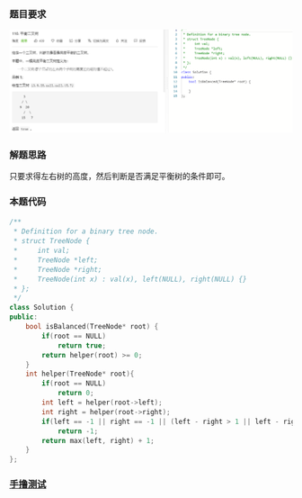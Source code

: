 ### 题目要求

![](pic/110.png)

### 解题思路

只要求得左右树的高度，然后判断是否满足平衡树的条件即可。

### 本题代码

```c++
/**
 * Definition for a binary tree node.
 * struct TreeNode {
 *     int val;
 *     TreeNode *left;
 *     TreeNode *right;
 *     TreeNode(int x) : val(x), left(NULL), right(NULL) {}
 * };
 */
class Solution {
public:
    bool isBalanced(TreeNode* root) {
        if(root == NULL)
            return true;
        return helper(root) >= 0;
    }
    int helper(TreeNode* root){
        if(root == NULL)
            return 0;
        int left = helper(root->left);
        int right = helper(root->right);
        if(left == -1 || right == -1 || (left - right > 1 || left - right < -1))
            return -1;
        return max(left, right) + 1;
    }
};
```

### [手撸测试](https://leetcode-cn.com/problems/balanced-binary-tree/)  

